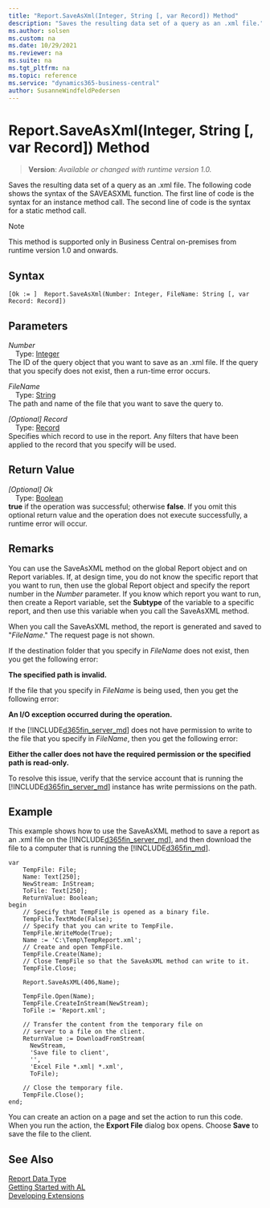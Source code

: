 ```yaml
---
title: "Report.SaveAsXml(Integer, String [, var Record]) Method"
description: "Saves the resulting data set of a query as an .xml file."
ms.author: solsen
ms.custom: na
ms.date: 10/29/2021
ms.reviewer: na
ms.suite: na
ms.tgt_pltfrm: na
ms.topic: reference
ms.service: "dynamics365-business-central"
author: SusanneWindfeldPedersen
---
```

[//]: # (START>DO_NOT_EDIT)
[//]: # (IMPORTANT:Do not edit any of the content between here and the END>DO_NOT_EDIT.)
[//]: # (Any modifications should be made in the .xml files in the ModernDev repo.)
# Report.SaveAsXml(Integer, String [, var Record]) Method
> **Version**: _Available or changed with runtime version 1.0._

Saves the resulting data set of a query as an .xml file. The following code shows the syntax of the SAVEASXML function. The first line of code is the syntax for an instance method call. The second line of code is the syntax for a static method call.

> [!NOTE]
> This method is supported only in Business Central on-premises from runtime version 1.0 and onwards.

## Syntax
```AL
[Ok := ]  Report.SaveAsXml(Number: Integer, FileName: String [, var Record: Record])
```
## Parameters
*Number*  
&emsp;Type: [Integer](../integer/integer-data-type.md)  
The ID of the query object that you want to save as an .xml file.  If the query that you specify does not exist, then a run-time error occurs.
        
*FileName*  
&emsp;Type: [String](../string/string-data-type.md)  
The path and name of the file that you want to save the query to.
        
*[Optional] Record*  
&emsp;Type: [Record](../record/record-data-type.md)  
Specifies which record to use in the report. Any filters that have been applied to the record that you specify will be used.  


## Return Value
*[Optional] Ok*  
&emsp;Type: [Boolean](../boolean/boolean-data-type.md)  
**true** if the operation was successful; otherwise **false**.   If you omit this optional return value and the operation does not execute successfully, a runtime error will occur.  


[//]: # (IMPORTANT: END>DO_NOT_EDIT)

## Remarks  
 You can use the SaveAsXML method on the global Report object and on Report variables. If, at design time, you do not know the specific report that you want to run, then use the global Report object and specify the report number in the *Number* parameter. If you know which report you want to run, then create a Report variable, set the **Subtype** of the variable to a specific report, and then use this variable when you call the SaveAsXML method.  

 When you call the SaveAsXML method, the report is generated and saved to "*FileName*." The request page is not shown.  

 If the destination folder that you specify in *FileName* does not exist, then you get the following error:  

 **The specified path is invalid.**  

 If the file that you specify in *FileName* is being used, then you get the following error:  

 **An I/O exception occurred during the operation.**  

 If the [!INCLUDE[d365fin_server_md](../../includes/d365fin_server_md.md)] does not have permission to write to the file that you specify in *FileName*, then you get the following error:  

 **Either the caller does not have the required permission or the specified path is read-only.**  

 To resolve this issue, verify that the service account that is running the [!INCLUDE[d365fin_server_md](../../includes/d365fin_server_md.md)] instance has write permissions on the path.  

## Example  
 This example shows how to use the SaveAsXML method to save a report as an .xml file on the [!INCLUDE[d365fin_server_md](../../includes/d365fin_server_md.md)], and then download the file to a  computer that is running the [!INCLUDE[d365fin_md](../../includes/d365fin_md.md)]. 
 
```  
var
    TempFile: File;
    Name: Text[250];
    NewStream: InStream;
    ToFile: Text[250];
    ReturnValue: Boolean;
begin
    // Specify that TempFile is opened as a binary file.  
    TempFile.TextMode(False);  
    // Specify that you can write to TempFile.  
    TempFile.WriteMode(True);  
    Name := 'C:\Temp\TempReport.xml';  
    // Create and open TempFile.  
    TempFile.Create(Name);  
    // Close TempFile so that the SaveAsXML method can write to it.  
    TempFile.Close;  
    
    Report.SaveAsXML(406,Name);  
    
    TempFile.Open(Name);  
    TempFile.CreateInStream(NewStream);  
    ToFile := 'Report.xml';  
    
    // Transfer the content from the temporary file on
    // server to a file on the client.  
    ReturnValue := DownloadFromStream(  
      NewStream,  
      'Save file to client',  
      '',  
      'Excel File *.xml| *.xml',  
      ToFile);  
    
    // Close the temporary file.  
    TempFile.Close();  
end;
```  

 You can create an action on a page and set the action to run this code. When you run the action, the **Export File** dialog box opens. Choose **Save** to save the file to the client.  


## See Also
[Report Data Type](report-data-type.md)  
[Getting Started with AL](../../devenv-get-started.md)  
[Developing Extensions](../../devenv-dev-overview.md)
